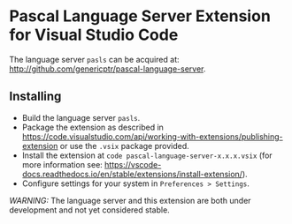 # Pascal Language Server Extension for Visual Studio Code

The language server `pasls` can be acquired at: http://github.com/genericptr/pascal-language-server.

## Installing

- Build the language server `pasls`.
- Package the extension as described in https://code.visualstudio.com/api/working-with-extensions/publishing-extension or use the `.vsix` package provided.
- Install the extension at `code pascal-language-server-x.x.x.vsix` (for more information see: https://vscode-docs.readthedocs.io/en/stable/extensions/install-extension/).
- Configure settings for your system in `Preferences > Settings`.

*WARNING:* The language server and this extension are both under development and not yet considered stable.
